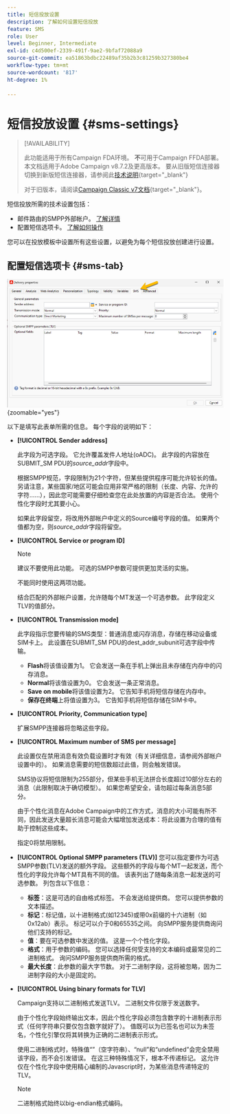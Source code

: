 ```yaml
---
title: 短信投放设置
description: 了解如何设置短信投放
feature: SMS
role: User
level: Beginner, Intermediate
exl-id: c4d500ef-2339-491f-9ae2-9bfaf72088a9
source-git-commit: ea51863bdbc22489af35b2b3c81259b327380be4
workflow-type: tm+mt
source-wordcount: '817'
ht-degree: 1%

---
```


# 短信投放设置 {#sms-settings}

>[!AVAILABILITY]
>
>此功能适用于所有Campaign FDA环境。 **不**&#x200B;可用于Campaign FFDA部署。 本文档适用于Adobe Campaign v8.7.2及更高版本。 要从旧版短信连接器切换到新版短信连接器，请参阅此[技术说明](https://experienceleague.adobe.com/docs/campaign/technotes-ac/tn-new/sms-migration){target="_blank"}
>
>对于旧版本，请阅读[Campaign Classic v7文档](https://experienceleague.adobe.com/zh-hans/docs/campaign-classic/using/sending-messages/sending-messages-on-mobiles/sms-set-up/sms-set-up){target="_blank"}。

短信投放所需的技术设置包括：

* 邮件路由的SMPP外部帐户。 [了解详情](smpp-external-account.md#smpp-connection-settings)
* 配置短信选项卡。 [了解如何操作](#sms-tab)

您可以在投放模板中设置所有这些设置，以避免为每个短信投放创建进行设置。

## 配置短信选项卡 {#sms-tab}

![](assets/send_settings.png){zoomable="yes"}

以下是填写此表单所需的信息。 每个字段的说明如下：

* **[!UICONTROL Sender address]**

  此字段为可选字段。 它允许覆盖发件人地址(oADC)。 此字段的内容放在SUBMIT_SM PDU的&#x200B;*source_addr*&#x200B;字段中。

  根据SMPP规范，字段限制为21个字符，但某些提供程序可能允许较长的值。 另请注意，某些国家/地区可能会应用非常严格的限制（长度、内容、允许的字符……），因此您可能需要仔细检查您在此处放置的内容是否合法。 使用个性化字段时尤其要小心。

  如果此字段留空，将改用外部帐户中定义的Source编号字段的值。 如果两个值都为空，则&#x200B;*source_addr*&#x200B;字段将留空。

* **[!UICONTROL Service or program ID]**

  >[!NOTE]
  >
  >建议不要使用此功能。 可选的SMPP参数可提供更加灵活的实施。
  >
  >不能同时使用这两项功能。

  结合匹配的外部帐户设置，允许随每个MT发送一个可选参数。 此字段定义TLV的值部分。

* **[!UICONTROL Transmission mode]**

  此字段指示您要传输的SMS类型：普通消息或闪存消息，存储在移动设备或SIM卡上。 此设置在SUBMIT_SM PDU的dest_addr_subunit可选字段中传输。

   * **Flash**&#x200B;将该值设置为1。 它会发送一条在手机上弹出且未存储在内存中的闪存消息。
   * **Normal**&#x200B;将该值设置为0。 它会发送一条正常消息。
   * **Save on mobile**&#x200B;将该值设置为2。 它告知手机将短信存储在内存中。
   * **保存在终端**&#x200B;上将值设置为3。 它告知手机将短信存储在SIM卡中。

* **[!UICONTROL Priority, Communication type]**

  扩展SMPP连接器将忽略这些字段。

* **[!UICONTROL Maximum number of SMS per message]**

  此设置仅在禁用消息有效负载设置时才有效（有关详细信息，请参阅外部帐户设置中的）。 如果消息需要的短信数超过此值，则会触发错误。

  SMS协议将短信限制为255部分，但某些手机无法拼合长度超过10部分左右的消息（此限制取决于确切模型）。 如果您希望安全，请勿超过每条消息5部分。

  由于个性化消息在Adobe Campaign中的工作方式，消息的大小可能有所不同，因此发送大量超长消息可能会大幅增加发送成本：将此设置为合理的值有助于控制这些成本。

  指定0将禁用限制。

* **[!UICONTROL Optional SMPP parameters (TLV)]**
您可以指定要作为可选SMPP参数(TLV)发送的额外字段。 这些额外的字段与每个MT一起发送，而个性化的字段允许每个MT具有不同的值。
该表列出了随每条消息一起发送的可选参数。 列包含以下信息：
   * **标签**：这是可选的自由格式标签。 不会发送给提供商。 您可以提供参数的文本描述。
   * **标记**：标记值，以十进制格式(如12345)或带0x前缀的十六进制（如0x12ab）表示。 标记可以介于0和65535之间。 向SMPP服务提供商询问他们支持的标记。
   * **值**：要在可选参数中发送的值。 这是一个个性化字段。
   * **格式**：用于参数的编码。 您可以选择任何受支持的文本编码或最常见的二进制格式。 询问SMPP服务提供商所需的格式。
   * **最大长度**：此参数的最大字节数。 对于二进制字段，这将被忽略，因为二进制字段的大小是固定的。

* **[!UICONTROL Using binary formats for TLV]**

  Campaign支持以二进制格式发送TLV。 二进制文件仅限于发送数字。

  由于个性化字段始终输出文本，因此个性化字段必须包含数字的十进制表示形式（任何字符串只要仅包含数字就好了）。 值既可以为已签名也可以为未签名，个性化引擎仅将其转换为正确的二进制表示形式。

  使用二进制格式时，特殊值“”（空字符串）、“null”和“undefined”会完全禁用该字段，而不会引发错误。 在这三种特殊情况下，根本不传递标记。 这允许仅在个性化字段中使用精心编制的Javascript时，为某些消息传递特定的TLV。

  >[!NOTE]
  >
  >二进制格式始终以big-endian格式编码。


